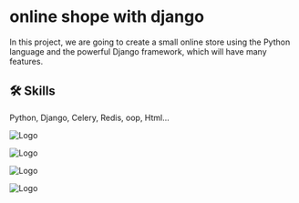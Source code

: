 
# online shope with django 

In this project, we are going to create a small online store using the Python language and the powerful Django framework, which will have many features.


## 🛠 Skills
Python, Django, Celery, Redis, oop, Html...


![Logo](https://www.djangoproject.com/m/img/logos/django-logo-negative.svg)


![Logo](https://g2tech.co/content/images/2023/05/python-celery-1.png)

![Logo](https://1000logos.net/wp-content/uploads/2020/08/Redis-Logo.png)


![Logo](https://btech.id/media/images/Page/2023/04/05/postgresql-logo-1-350x220-90992449)


